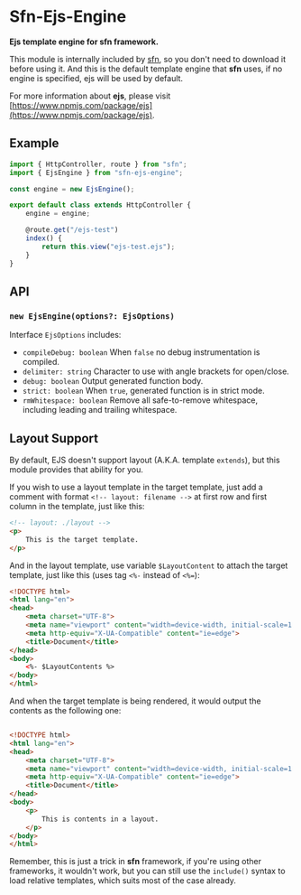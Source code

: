 # Sfn-Ejs-Engine

**Ejs template engine for sfn framework.**

This module is internally included by [sfn](https://github.com/hyurl/sfn), so 
you don't need to download it before using it. And this is the default 
template engine that **sfn** uses, if no engine is specified, ejs will be used
by default.

For more information about **ejs**, please visit 
[https://www.npmjs.com/package/ejs](https://www.npmjs.com/package/ejs).

## Example

```typescript
import { HttpController, route } from "sfn";
import { EjsEngine } from "sfn-ejs-engine";

const engine = new EjsEngine();

export default class extends HttpController {
    engine = engine;

    @route.get("/ejs-test")
    index() {
        return this.view("ejs-test.ejs");
    }
}
```

## API

### `new EjsEngine(options?: EjsOptions)`

Interface `EjsOptions` includes:

- `compileDebug: boolean` When `false` no debug instrumentation is compiled.
- `delimiter: string` Character to use with angle brackets for open/close.
- `debug: boolean` Output generated function body.
- `strict: boolean` When `true`, generated function is in strict mode.
- `rmWhitespace: boolean` Remove all safe-to-remove whitespace, including 
    leading and trailing whitespace.

## Layout Support

By default, EJS doesn't support layout (A.K.A. template `extends`), but this 
module provides that ability for you.

If you wish to use a layout template in the target template, just add a 
comment with format `<!-- layout: filename -->` at first row and first column 
in the template, just like this:

```html
<!-- layout: ./layout -->
<p>
    This is the target template.
</p>
```

And in the layout template, use variable `$LayoutContent` to attach the target
template, just like this (uses tag `<%-` instead of `<%=`):

```html
<!DOCTYPE html>
<html lang="en">
<head>
    <meta charset="UTF-8">
    <meta name="viewport" content="width=device-width, initial-scale=1.0">
    <meta http-equiv="X-UA-Compatible" content="ie=edge">
    <title>Document</title>
</head>
<body>
    <%- $LayoutContents %>
</body>
</html>
```

And when the target template is being rendered, it would output the contents 
as the following one:

```html

<!DOCTYPE html>
<html lang="en">
<head>
    <meta charset="UTF-8">
    <meta name="viewport" content="width=device-width, initial-scale=1.0">
    <meta http-equiv="X-UA-Compatible" content="ie=edge">
    <title>Document</title>
</head>
<body>
    <p>
        This is contents in a layout.
    </p>
</body>
</html>
```

Remember, this is just a trick in **sfn** framework, if you're using other 
frameworks, it wouldn't work, but you can still use the `include()` syntax to 
load relative templates, which suits most of the case already.